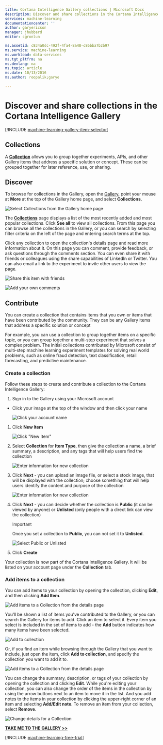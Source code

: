 ```yaml
---
title: Cortana Intelligence Gallery collections | Microsoft Docs
description: Discover and share collections in the Cortana Intelligence Gallery.
services: machine-learning
documentationcenter: ''
author: garyericson
manager: jhubbard
editor: cgronlun

ms.assetid: c834a0dc-492f-4fa4-8a48-c86bba7b2b97
ms.service: machine-learning
ms.workload: data-services
ms.tgt_pltfrm: na
ms.devlang: na
ms.topic: article
ms.date: 10/13/2016
ms.author: roopalik;garye

---
```

# Discover and share collections in the Cortana Intelligence Gallery
[!INCLUDE [machine-learning-gallery-item-selector](../../includes/machine-learning-gallery-item-selector.md)]

## Collections
A
**[Collection](https://gallery.cortanaintelligence.com/collections)**
allows you to group together experiments, APIs, and other Gallery items that address a specific solution or concept. These can be grouped together for later reference, use, or sharing.

## Discover
To browse for collections in the Gallery, open the [Gallery](http://gallery.cortanaintelligence.com), point your mouse at **More** at the top of the Gallery home page, and select **Collections**.

![Select Collections from the Gallery home page](media/machine-learning-gallery-collections/select-collections-in-gallery.png)

 The
**[Collections](https://gallery.cortanaintelligence.com/collections)**
 page displays a list of the most recently added and most popular
collections.
 Click **See all** to view all
collections.
 From this page you can browse all the
collections
 in the Gallery, or you can search by selecting filter criteria on the left of the page and entering search terms at the top.

 Click any
collection
 to open the
collection's
 details page and read more information about it.
 On this page you can comment, provide feedback, or ask questions through the comments section. You can even share it with friends or colleagues using the share capabilities of LinkedIn or Twitter. You can also email a link to the
experiment
 to invite other users to view the page.

![Share this item with friends](media\\machine-learning-gallery-how-to-use-contribute-publish\\share-links.png)

![Add your own comments](media\\machine-learning-gallery-how-to-use-contribute-publish\\comments.png)

## Contribute
You can create a collection that contains items that you own or items that have been contributed by the community. They can be any Gallery items that address a specific solution or concept

For example, you can use a collection to group together items on a specific topic, or you can group together a multi-step experiment that solves a complex problem.
The initial collections contributed by Microsoft consist of multi-step machine learning experiment templates for solving real world problems, such as online fraud detection, text classification, retail forecasting, and predictive maintenance.

### Create a collection
Follow these steps to create and contribute a collection to the Cortana Intelligence Gallery:

1. Sign in to the Gallery using your Microsoft account

* Click your image at the top of the window and then click your name
  
    ![Click your account name](media\\machine-learning-gallery-collections\\click-account-name.png)

1. Click **New Item**
   
    ![Click "New Item"](media\\machine-learning-gallery-collections\\click-new-item.png)
2. Select **Collection** for **Item Type**, then give the collection a name, a brief summary, a description, and any tags that will help users find the collection
   
    ![Enter information for new collection](media\\machine-learning-gallery-collections\\create-collection-page-1.png)
3. Click **Next** - you can upload an image file, or select a stock image, that will be displayed with the collection; choose something that will help users identify the content and purpose of the collection
   
    ![Enter information for new collection](media\\machine-learning-gallery-collections\\create-collection-page-2.png)
4. Click **Next** - you can decide whether the collection is **Public** (it can be viewed by anyone) or **Unlisted** (only people with a direct link can view the collection)
   
   > [!IMPORTANT]
   > Once you set a collection to **Public**, you can not set it to **Unlisted**.
   > 
   > 
   
    ![Select Public or Unlisted](media\\machine-learning-gallery-collections\\create-collection-page-3.png)
5. Click **Create**

Your collection is now part of the Cortana Intelligence Gallery. It will be listed on your account page under the **Collection** tab.

### Add items to a collection
You can add items to your collection by opening the collection, clicking **Edit**, and then clicking **Add Item**.

![Add items to a Collection from the details page](media\\machine-learning-gallery-collections\\add-to-collection-from-details-page.png)

You'll be shown a list of items you've contributed to the Gallery, or you can search the Gallery for items to add. Click an item to select it. Every item you select is included in the set of items to add - the **Add** button indicates how many items have been selected.

![Add to collection](media\\machine-learning-gallery-collections\\add-to-collection.png)

Or, if you find an item while browsing through the Gallery that you want to include, just open the item, click **Add to collection**, and specify the collection you want to add it to.

![Add items to a Collection from the details page](media\\machine-learning-gallery-collections\\add-to-collection-from-item-details.png)

You can change the summary, description, or tags of your collection by opening the collection and clicking **Edit**.
While you're editing your collection, you can also change the order of the items in the collection by using the arrow buttons next to an item to move it in the list. And you add notes to the items in your collection by clicking the upper-right corner of an item and selecting **Add/Edit note**. To remove an item from your collection, select **Remove**.

![Change details for a Collection](media\\machine-learning-gallery-collections\\change-collection-details.png)

**[TAKE ME TO THE GALLERY >>](http://gallery.cortanaintelligence.com)**

[!INCLUDE [machine-learning-free-trial](../../includes/machine-learning-free-trial.md)]

